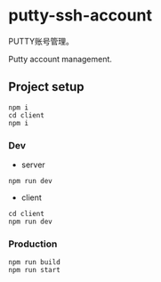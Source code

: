 # putty-ssh-account

PUTTY账号管理。

Putty account management.

## Project setup
```
npm i
cd client
npm i
```

### Dev

- server

```
npm run dev
```

- client

```
cd client
npm run dev
```

### Production

```
npm run build
npm run start
```
